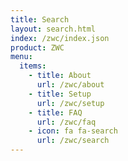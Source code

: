 ```yaml
---
title: Search
layout: search.html
index: /zwc/index.json
product: ZWC
menu:
  items:
    - title: About
      url: /zwc/about
    - title: Setup
      url: /zwc/setup
    - title: FAQ
      url: /zwc/faq
    - icon: fa fa-search
      url: /zwc/search     
---
```












